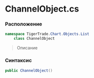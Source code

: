 
# ChannelObject.cs
### Расположение
```csharp
namespace TigerTrade.Chart.Objects.List  
    class ChannelObject
```

> Описание

### Синтаксис
```csharp
public ChannelObject()
```
